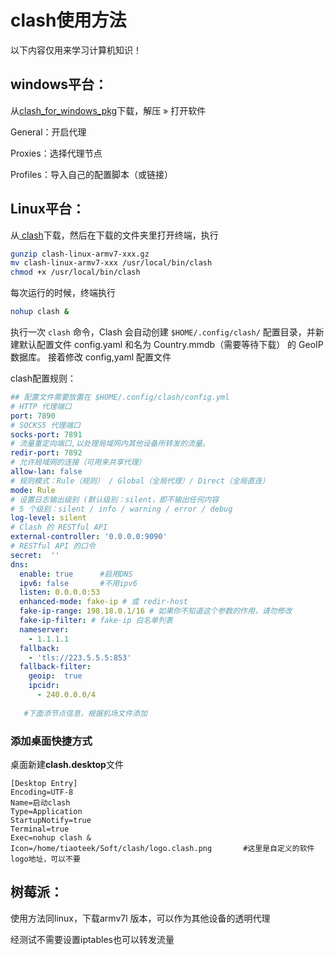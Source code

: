 # clash使用方法

以下内容仅用来学习计算机知识！

## windows平台：

从[clash_for_windows_pkg](https://github.com/Fndroid/clash_for_windows_pkg)下载，解压 » 打开软件

General：开启代理

Proxies：选择代理节点

 Profiles：导入自己的配置脚本（或链接）

## Linux平台：

从[ clash](https://github.com/Dreamacro/clash)下载，然后在下载的文件夹里打开终端，执行

```bash
gunzip clash-linux-armv7-xxx.gz
mv clash-linux-armv7-xxx /usr/local/bin/clash
chmod +x /usr/local/bin/clash
```

 每次运行的时候，终端执行

```bash
nohup clash &
```

执行一次 `clash` 命令，Clash 会自动创建 `$HOME/.config/clash/` 配置目录，并新建默认配置文件 config.yaml 和名为 Country.mmdb（需要等待下载） 的 GeoIP 数据库。
接着修改 config,yaml 配置文件

clash配置规则：

```yaml
## 配置文件需要放置在 $HOME/.config/clash/config.yml
# HTTP 代理端口
port: 7890
# SOCKS5 代理端口
socks-port: 7891
# 流量重定向端口,以处理局域网内其他设备所转发的流量。
redir-port: 7892
# 允许局域网的连接（可用来共享代理）
allow-lan: false
# 规则模式：Rule（规则） / Global（全局代理）/ Direct（全局直连）
mode: Rule
# 设置日志输出级别 (默认级别：silent，即不输出任何内容
# 5 个级别：silent / info / warning / error / debug
log-level: silent
# Clash 的 RESTful API
external-controller: '0.0.0.0:9090'
# RESTful API 的口令
secret:  ''
dns:
  enable: true		#启用DNS
  ipv6: false  		#不用ipv6
  listen: 0.0.0.0:53
  enhanced-mode: fake-ip # 或 redir-host
  fake-ip-range: 198.18.0.1/16 # 如果你不知道这个参数的作用，请勿修改
  fake-ip-filter: # fake-ip 白名单列表
  nameserver:
    - 1.1.1.1
  fallback:
    - 'tls://223.5.5.5:853'
  fallback-filter:
    geoip:  true
    ipcidr:
      - 240.0.0.0/4
    
   #下面添节点信息，根据机场文件添加
```

### 添加桌面快捷方式

桌面新建**clash.desktop**文件

```
[Desktop Entry]
Encoding=UTF-8
Name=启动clash
Type=Application
StartupNotify=true
Terminal=true
Exec=nohup clash &
Icon=/home/tiaoteek/Soft/clash/logo.clash.png		#这里是自定义的软件logo地址，可以不要
```



## 树莓派：

使用方法同linux，下载armv7l 版本，可以作为其他设备的透明代理

经测试不需要设置iptables也可以转发流量



